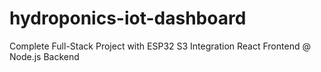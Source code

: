 # hydroponics-iot-dashboard
Complete Full-Stack Project with ESP32 S3 Integration React Frontend @ Node.js Backend 
